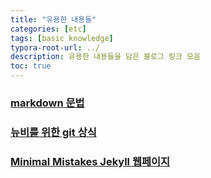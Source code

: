 ```yaml
---
title: "유용한 내용들"
categories: [etc]
tags: [basic knowledge]
typora-root-url: ../
description: 유용한 내용들을 담은 블로그 링크 모음
toc: true
---
```


### <a href="https://www.markdownguide.org/basic-syntax/" target="_blank">markdown 문법</a>

### <a href="https://sseozytank.tistory.com/41" target="_blank">뉴비를 위한 git 상식</a>

### <a href="https://mmistakes.github.io/minimal-mistakes/docs/quick-start-guide/" target="_blank">Minimal Mistakes Jekyll 웹페이지</a>

